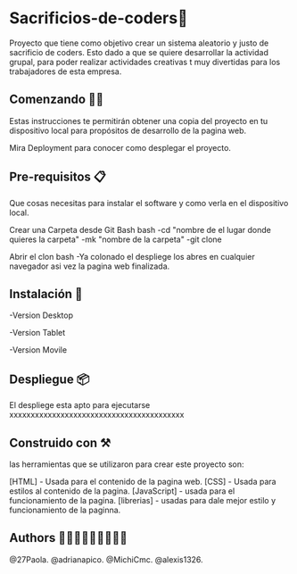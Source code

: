 # Sacrificios-de-coders🎡
 Proyecto que tiene como objetivo crear un sistema aleatorio y justo de sacrificio de coders.
 Esto dado a que se quiere desarrollar la actividad grupal, para poder realizar actividades creativas t muy divertidas para los trabajadores de esta empresa.

 ## Comenzando 📐📏
Estas instrucciones te permitirán obtener una copia del proyecto en tu dispositivo local para propósitos de desarrollo de la pagina web.

Mira Deployment para conocer como desplegar el proyecto.

## Pre-requisitos 📋
Que cosas necesitas para instalar el software y como verla en el dispositivo local.

 Crear una Carpeta desde Git Bash
 bash -cd "nombre de el lugar donde quieres la carpeta" -mk "nombre de la carpeta" -git clone

 Abrir el clon
 bash -Ya colonado el despliege los abres en cualquier navegador asi vez la pagina web finalizada.

## Instalación 🔧
 -Version Desktop

 -Version Tablet

 -Version Movile


## Despliegue 📦
El despliege esta apto para ejecutarse
xxxxxxxxxxxxxxxxxxxxxxxxxxxxxxxxxxxxxxxxx

## Construido con ⚒️ 
las herramientas que se utilizaron para crear este proyecto son:

[HTML] - Usada para el contenido de la pagina web.
[CSS] - Usada para estilos al contenido de la pagina.
[JavaScript] - usada para el funcionamiento de la pagina.
[librerias] - usadas para dale mejor estilo y funcionamiento de la paginna.

## Authors 👩🏻👩🏻‍🦰👩🏻👦🏽
@27Paola.
@adrianapico.
@MichiCmc.
@alexis1326.


